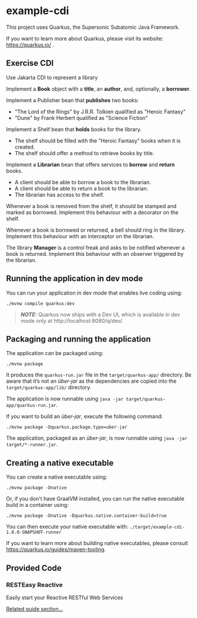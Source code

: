 # example-cdi

This project uses Quarkus, the Supersonic Subatomic Java Framework.

If you want to learn more about Quarkus, please visit its website: https://quarkus.io/ .

## Exercise CDI

Use Jakarta CDI to represent a library

Implement a **Book** object with a **title**, an **author**, and, optionally, a **borrower**.

Implement a Publisher bean that **publishes** two books:
- "The Lord of the Rings" by J.R.R. Tolkien qualified as "Heroic Fantasy"
- "Dune" by Frank Herbert qualified as "Science Fiction"

Implement a Shelf bean that **holds** books for the library.
- The shelf should be filled with the "Heroic Fantasy" books when it is created.
- The shelf should offer a method to retrieve books by title.

Implement a **Librarian** bean that offers services to **borrow** and **return** books.
- A client should be able to borrow a book to the librarian.
- A client should be able to return a book to the librarian.
- The librarian has access to the shelf.

Whenever a book is removed from the shelf, it should be stamped and marked as borrowed.
Implement this behaviour with a decorator on the shelf.

Whenever a book is borrowed or returned, a bell should ring in the library.
Implement this behaviour with an interceptor on the librarian.

The library **Manager** is a control freak and asks to be notified whenever a book is returned.
Implement this behaviour with an observer triggered by the librarian.


## Running the application in dev mode

You can run your application in dev mode that enables live coding using:
```shell script
./mvnw compile quarkus:dev
```

> **_NOTE:_**  Quarkus now ships with a Dev UI, which is available in dev mode only at http://localhost:8080/q/dev/.

## Packaging and running the application

The application can be packaged using:
```shell script
./mvnw package
```
It produces the `quarkus-run.jar` file in the `target/quarkus-app/` directory.
Be aware that it’s not an _über-jar_ as the dependencies are copied into the `target/quarkus-app/lib/` directory.

The application is now runnable using `java -jar target/quarkus-app/quarkus-run.jar`.

If you want to build an _über-jar_, execute the following command:
```shell script
./mvnw package -Dquarkus.package.type=uber-jar
```

The application, packaged as an _über-jar_, is now runnable using `java -jar target/*-runner.jar`.

## Creating a native executable

You can create a native executable using: 
```shell script
./mvnw package -Dnative
```

Or, if you don't have GraalVM installed, you can run the native executable build in a container using: 
```shell script
./mvnw package -Dnative -Dquarkus.native.container-build=true
```

You can then execute your native executable with: `./target/example-cdi-1.0.0-SNAPSHOT-runner`

If you want to learn more about building native executables, please consult https://quarkus.io/guides/maven-tooling.

## Provided Code

### RESTEasy Reactive

Easily start your Reactive RESTful Web Services

[Related guide section...](https://quarkus.io/guides/getting-started-reactive#reactive-jax-rs-resources)
